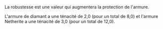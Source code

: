 La robustesse est une valeur qui augmentera la protection de l'armure.

L'armure de diamant a une ténacité de 2,0 (pour un total de 8,0)
et l'armure Netherite a une ténacité de 3,0 (pour un total de 12,0).
